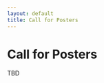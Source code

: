 ```yaml
---
layout: default
title: Call for Posters
---
```


# Call for Posters

TBD

<!-- Contact: <ldav-posters@googlegroups.com> -->

<!-- We invite you to submit unpublished work to the IEEE LDAV 2024 Poster Program. It is a venue designed to highlight ongoing research and late breaking topics that have produced promising preliminary results. The poster program will be a great opportunity for the authors to interact with the symposium attendees and solicit feedback. -->

<!-- In addition to the topics listed under [Call for Papers](https://ldav.org/2024/call-for-papers.html), we also welcome submissions that: -->

<!-- * showcase successful stories of applying visualization to large-scale data intensive applications, and -->
<!-- * highlights of recent visualization work presented or published in another venue. -->

<!-- Interested authors should submit a two-page summary that describes the underlying problem, the proposed method, and preliminary results. Accepted summaries will be included in the symposium proceedings. The format of the summary will be the same as the format used for the regular paper submission. Poster authors are encouraged, but not required, to include a draft or sketch of the poster layout and content in their submission. This would help reviewers and show that the poster format is used effectively. The draft poster should be in PDF format. The authors should indicate if they would like the poster to be accompanied by an on-site demonstration and/or videos. Such demo/video presentations have to be self-organized. -->

<!-- ## Poster 2-Page Summary Submission Instructions -->

<!-- Submitted summaries may not exceed the maximum of two pages in length including references. The summary should be formatted according to guidelines available on the [VGTC Website](http://vgtc.org/publications/conference]IEEE). -->

<!-- Submission Site: Go to the [submission site](https://new.precisionconference.com/~vgtc), log in, go to ‘Submissions’, and select -->

<!-- * Society: ‘VGTC’ -->
<!-- * Conference/Journal: ‘VIS 2024’ -->
<!-- * Track: ‘VIS 2024 LDAV Posters’. -->

<!-- ## Layout and Dimensions of the Posters -->

<!-- The dimensions of the posters should not exceed the A0 portrait space (841mm x 1189mm or 33.1” x 46.8”). The poster authors can determine the layout by themselves, but please be sure to follow the dimensions described above. -->

<!-- ## Best Poster Award -->

<!-- The LDAV Program Committee will award the Best Poster Award to the authors whose submission is deemed the strongest according to the reviewing criteria. This award will be announced at the event. -->

<!-- ## Plagiarism -->

<!-- All submissions must be either: 1) original work that has not been presented previously at any workshop, symposium, or conference, or published previously in any archived conference proceeding, magazine, or journal; or 2) a summary that highlights work presented or published in a related venue with a clear statement of attribution to the original work. -->

<!-- At the time of submission, it is required by the authors to state explicitly in the submission form that the submitted work is the work by the authors themselves, or is a summary of previously presented/published work with clear attribution. Plagiarism in any form is unacceptable and will lead to a removal of the submission from the review process. For more information, please see the [IEEE plagiarism FAQ](https://www.ieee.org/publications/rights/plagiarism/plagiarism.html) and the [IEEE Publication Services and Products Board Operations Manual](https://pspb.ieee.org/images/files/files/opsmanual.pdf). -->

<!-- Accepted posters will receive links with instructions to upload video previews and representative images. -->

<!-- ## Important Dates -->


<!-- Two-page Poster Paper Submission -->
<!-- : August 15, 2024, 11:59 PM (AOE) -->

<!-- Author Notification -->
<!-- : August 19, 2024 -->

<!-- Camera-Ready Deadline  -->
<!-- : August 23, 2024  -->

<!-- Video Preview deadline -->
<!-- : September 1, 2024 -->


